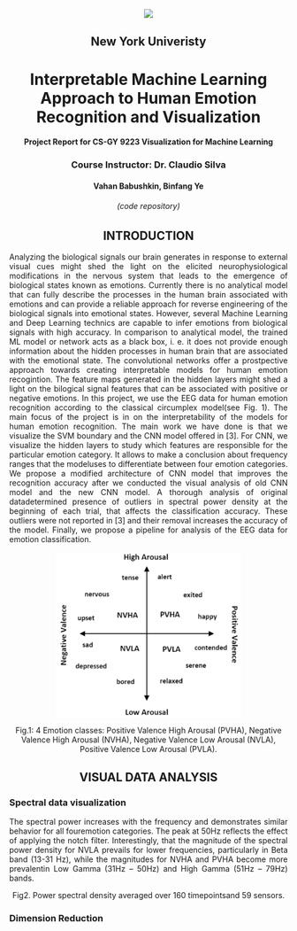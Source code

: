 <p align="center">
<a href="http://usm.md/?lang=en"><img src="https://user-images.githubusercontent.com/68700549/118066006-eaf92080-b36b-11eb-9116-9f8e02a79534.png" align="center" height="100"></a>
</p>

<div align="center"> 
  
## New York Univeristy

 </div>
 
<div align="center"> 
  

# Interpretable  Machine  Learning  Approach  to  Human  Emotion Recognition  and  Visualization 

#### Project  Report  for  CS-GY  9223  Visualization  for  Machine  Learning


### Course  Instructor:  Dr.  Claudio  Silva

#### Vahan Babushkin, Binfang Ye

###### (code repository)

<!--## ABSTRACT-->
</div>
<div align="justify"> 
<!--Analyzing the biological signals our brain generates in response to external visual cues might shed the light on the elicited neurophysiological modifications in the nervous system that leads to the  emergence of biological states known as emotions. Currently there is no analytical  model that can fully describe  the processes in the human brain associated with emotions and can provide a reliable approach for reverse engineering of the biological signals into emotional states. However, several Machine Learning and Deep Learning technics are capable to infer emotions from biological signals with high accuracy. In comparison to analytical model, the trained ML model or network acts as a black box, i. e. it does not provide enough information about the hidden processes in human brain that are associated with the emotional state. The convolutional networks offer a  prostpective approach towards creating interpretable models for human emotion recogintion. The feature maps generated in the hidden layers might shed a light on the bilogical signal features that can be associated with positive or negative emotions. In this project we focus on interpretablility of the models for human emotion recognition from the electroencephalogram (EEG) recordings of neural activations elicited by visual stimuli. We conduct a visual analysis of the feature maps extracted by the hidden layers of two CNN models and conclude on frequency ranges that the model uses to differentiate between four emotion categories. Then we propose a modification of the currently existing model leading to the improvement of recognition accuracy. We also investigate the original data in order to eliminate outliers affecting the classification accuracy. Finally, we propose a pipeline for analysis of the EEG data for emotion classification.-->
</div>

<div align="center"> 
 
## INTRODUCTION
</div>
<div align="justify"> 
  
<!--Emotions play an essential role in our everyday lives since they affect our social interactions, decision making, perception and cognition, performance, and intelligence and many other aspect of our lives. From the perspective of neurobiology, human emotions are associated with different biological states originated as a response to neurophysiological modifications in the neural system elicited by external stimuli, and are associated with thoughts, feelings, behavioral responses, and a degree of pleasure or displeasure [1]. From a psychological point of view the emotion consists of three components – arousal, affect and feeling [2], which can be measured from the biological data. The psychological arousal of emotion is usually associated with the modified biological signals such as heart rate, skin conductance, and pupil dilation [3]. The behavioral demonstration of emotion (affect) is related to facial expression, gesticulation or change in the voice modulation. Conscious experience (feeling) of the emotion can be detected by analyzing changes in brain signals from electroencephalography (EEG) records [4]. Also, feelings can be estimated through self-reporting such as the self-assessment manikin [5]. However, these estimates are relatively subjective.-->

<!--The concepts of valence and arousal act as dimensions in models for human emotions categorization. The commonly used circumplex model is demonstrated on Figure 1, where emotions  are projected to the valence-arousal coordinates. The valence estimates the extent of the pleasantness of perceiving the stimulus and the arousal represents the degree of   awareness induced by the stimulus. In most of the affective computing studies the valence and arousal are as-signed high/low levels, thus distinguishing between positive valence  high arousal (PVHA), positive valence low arousal(PVLA), negative valence low arousal (NVLA) and negative valence high arousal (NVHA) [6] [7] [8]. In this project we follow the terminology in [3] where authors differentiate between Positive/Negative Valence (in most studies knownas High/Low Valence) and High/Low Arousal.-->
</div>


<div align="justify"> 
  
Analyzing the biological signals our brain generates in response to external visual cues might shed the light on the elicited neurophysiological modifications in the nervous system that leads to the  emergence of biological states known as emotions. Currently there is no analytical  model that can fully describe  the processes in the human brain associated with emotions and can provide a reliable approach for reverse engineering of the biological signals into emotional states. However, several Machine Learning and Deep Learning technics are capable to infer emotions from biological signals with high accuracy. In comparison to analytical model, the trained ML model or network acts as a black box, i. e. it does not provide enough information about the hidden processes in human brain that are associated with the emotional state. The convolutional networks offer a  prostpective approach towards creating interpretable models for human emotion recogintion. The feature maps generated in the hidden layers might shed a light on the bilogical signal features that can be associated with positive or negative emotions. In this project, we use the EEG data for human emotion recognition according to the classical circumplex model(see Fig. 1). The main focus of the project is in on the interpretability of the models for human emotion recognition. The main work we have done is that we visualize the SVM boundary and the CNN model offered in [3]. For CNN, we visualize the hidden layers to study which features  are responsible for the particular emotion category. It allows to make a conclusion about frequency ranges that the modeluses to differentiate between four emotion categories. We propose a modified architecture of CNN model that improves the recognition accuracy after we conducted the visual analysis of old CNN model and the new CNN model. A thorough analysis of original datadetermined presence of outliers in spectral power density at the beginning of each trial, that affects the classification accuracy. These outliers were not reported in [3] and their removal increases the accuracy of the model. Finally, we propose a pipeline for analysis of the EEG data for emotion classification.
</div>


<p align="center">
<a href="http://usm.md/?lang=en"><img src="https://github.com/vbabushkin/2021CS-GY9223/blob/main/Figures/Emotion_class.png" align="center" height="300"></a>
</p>
<div align="center"> 
  
Fig.1: 4 Emotion classes: Positive Valence High Arousal (PVHA), Negative Valence High Arousal (NVHA), Negative Valence Low Arousal (NVLA), Positive Valence Low Arousal (PVLA).

</div>

<div align="justify"> 
  
<!-- The multiple studies demonstrate that it is possible to achieve high accuracy for human emotions classification using Machine Learning. The popular Machine Learning  approaches for human emotion recognition from EEG data include K-Nearest Neighbor (KNN), Bayesian Network (BN), Artificial Neural Network (ANN), and Support Vector Machine (SVM). For instance, the SVM model adapted for a multi-class classification was used for recognition of four music-induced emotional responses from EEG recordings with  anaccuracy of 90.52%  using the one-against-one scheme and the accuracy of 82.37% with all-together scheme [11]. Other studies focusing on classifying the valence and arousal with SVM reported accuracies of 32% and 37% [12]. Usually the high accuracies are achieved while recognizing emotions with the SVM classifier from the offline data. However, for real-time emotion recognition, the classification accuracy is usually low. For example, in [13] the SVM classifier was used for online emotion recognition and achieved average accuracy of 70.5%. Therefore, when we classify the emotional EEG data, several factors should be considered since it will affect the accuracy of emotions recognition such as different experiment environments, preprocessing techniques, feature selection, and length of the dataset [9] [10].-->

<!--The multivariate character of the EEG data pose several challenges for emotion classification including noise and low generalization due to high dimensionality. Some studies use the Independent Component Analysis (ICA) for decomposing the data into independent components [4], or Empirical Mode Decomposition and then Genetic Algorithms to extract important statistical features [14]. Focusing on specific frequency bands and features allows to significantly increase the accuracy of classifier, e.g. applying SVM to five  frequency features extracted from each channel of the EEG records lead to average accuracy of 55.72% for and 60.23% for classifying valence and arousal [15]. Also,  incorporation of different modalities into the model such as audio/visual features, extracted from video stimulus increases the accuracy to 58.16% for valence and 61.35% for arousal [15].-->

<!--The Convolutional Neural Networks (CNNs) gain popularity for emotion recognition from the EEG data in recent years due to their capability to simplify the data  preporcessing stage and avoid engineering new features – the CNNs can learn the hidden dependencies in raw data by progressively encoding the features from primitive to more complex ones in subsequent layers. This property of CNNs enables detection of the local trends and extract scale-invariant features for neighboring points, such as frequency variations  patterns in nearby electrodes. It allows to capture the existing relationship between emotional states and the EEG data. On the other hand, the drawbacks of CNNs is the need of  large arrays of data for training which can be compensated by aditional preporcassing of the input data, or adding another modalities.-->
</div> 

<div align="center"> 
 
## VISUAL DATA ANALYSIS
</div>

### Spectral data visualization
<div align="justify"> 
The spectral power increases with the frequency and demonstrates similar behavior for all fouremotion categories. The peak at 50Hz reflects the effect of applying the notch  filter. Interestingly, that the magnitude of the spectral power density for NVLA prevails for lower frequencies, particularly in Beta band (13-31 Hz), while the magnitudes for  NVHA and PVHA become more prevalentin Low Gamma (31Hz – 50Hz) and High Gamma (51Hz – 79Hz) bands.
</div>

<p align="center">
<a href="https://raw.githubusercontent.com/vbabushkin/2021CS-GY9223/main/Figures/Power%20spectral%20density%20averaged.png" align="center" height="300"></a>
</p>

<div align="center"> 
  
Fig2. Power spectral density averaged over 160 timepointsand 59 sensors.

</div>

### Dimension Reduction

<div align="justify"> 
  
</div>
